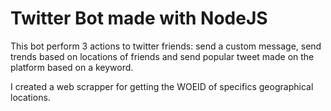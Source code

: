 # Twitter Bot made with NodeJS
This bot perform 3 actions to twitter friends: send a custom message, send trends based on locations of friends and send popular tweet made on the platform based on a keyword.

I created a web scrapper for getting the WOEID of specifics geographical locations.
